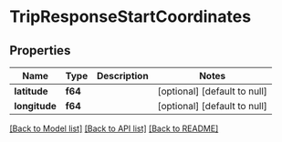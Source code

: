 # TripResponseStartCoordinates

## Properties
Name | Type | Description | Notes
------------ | ------------- | ------------- | -------------
**latitude** | **f64** |  | [optional] [default to null]
**longitude** | **f64** |  | [optional] [default to null]

[[Back to Model list]](../README.md#documentation-for-models) [[Back to API list]](../README.md#documentation-for-api-endpoints) [[Back to README]](../README.md)


